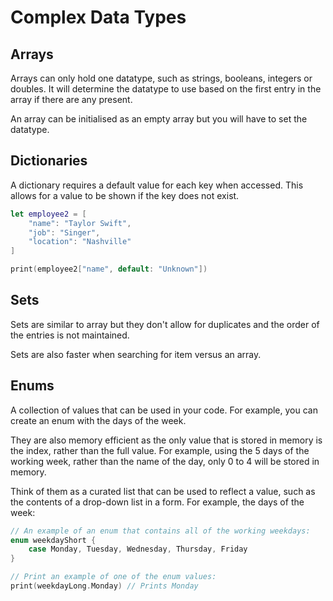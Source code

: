 # Complex Data Types

## Arrays

Arrays can only hold one datatype, such as strings, booleans, integers or doubles. It will determine the datatype to use based on the first entry in the array if there are any present.

An array can be initialised as an empty array but you will have to set the datatype.

## Dictionaries

A dictionary requires a default value for each key when accessed. This allows for a value to be shown if the key does not exist.

``` swift
let employee2 = [
    "name": "Taylor Swift",
    "job": "Singer",
    "location": "Nashville"
]

print(employee2["name", default: "Unknown"])
```

## Sets

Sets are similar to array but they don't allow for duplicates and the order of the entries is not maintained.

Sets are also faster when searching for item versus an array.

## Enums

A collection of values that can be used in your code. For example, you can create an enum with the days of the week.

They are also memory efficient as the only value that is stored in memory is the index, rather than the full value. For example, using the 5 days of the working week, rather than the name of the day, only 0 to 4 will be stored in memory.

Think of them as a curated list that can be used to reflect a value, such as the contents of a drop-down list in a form. For example, the days of the week:

``` swift
// An example of an enum that contains all of the working weekdays:
enum weekdayShort {
    case Monday, Tuesday, Wednesday, Thursday, Friday
}

// Print an example of one of the enum values:
print(weekdayLong.Monday) // Prints Monday
```